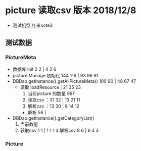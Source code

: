 
# picture 读取csv 版本 2018/12/8
* 测试机型 红米note3
## 测试数据
### PictureMeta
* 数据库 init 2 2 | 4 2 6
* picture Manage 初始化 144 116 | 93 96 81
* DBDao.getInstance().getAllPictureMeta() 100 90 | 48 67 47
  * 读取 loadResource  | 21 35 23
     1. 当前picture 的数量 997
     2. 读取csv ：31 32 | 13 21 11
     3. 解析csv ：13 30 | 8 14 12
    * 解析 56 | 
* DBDao.getInstance().getCategoryList()
  1. 当前数量
  2. 获取csv 1 1 | 1 1 1
  3.解析csv 8 6 | 6 4 3

### Picture 

